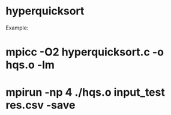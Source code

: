 # hyperquicksort

Example:

# mpicc -O2 hyperquicksort.c -o hqs.o -lm
# mpirun -np 4 ./hqs.o input_test res.csv -save
